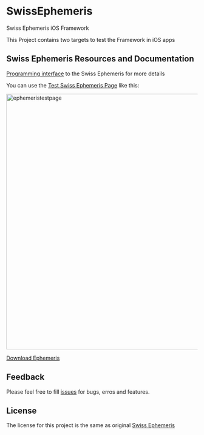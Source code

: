 # SwissEphemeris
Swiss Ephemeris iOS Framework

This Project contains two targets to test the Framework  in iOS apps


## Swiss Ephemeris Resources and Documentation
[Programming interface](http://www.astro.com/swisseph/swephprg.htm) to the Swiss Ephemeris for more details

You can use the [Test Swiss Ephemeris Page](http://www.astro.com/swisseph/swetest.htm) like this:

<img width="673" alt="ephemeristestpage" src="https://user-images.githubusercontent.com/8246422/36174426-0ed7288e-10eb-11e8-82f8-4434646f00c2.png">

[Download Ephemeris](http://www.astro.com/ftp/swisseph/)

## Feedback

Please feel free to fill [issues](http://github.com/silvinaroldan/SwissEphemeris/issues) for bugs, erros and features.

## License

The license for this project is the same as original [Swiss Ephemeris](http://www.astro.com/swisseph/swephinfo_e.htm)